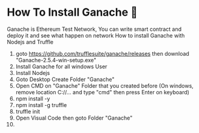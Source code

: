 # How To Install Ganache 🍳
Ganache is Ethereum Test Network, You can write smart contract and deploy it and see what happen on network
How to install Ganache with Nodejs and Truffle
1) goto https://github.com/trufflesuite/ganache/releases then download "Ganache-2.5.4-win-setup.exe"
2) Install Ganache for all windows User
3) Install Nodejs 
4) Goto Desktop Create Folder "Ganache"
5) Open CMD on "Ganache" Folder that you created before (On windows, remove location C://... and type "cmd" then press Enter on keyboard)
6) npm install -y
7) npm install -g truffle
8) truffle init
9) Open Visual Code then goto Folder "Ganache"
10) 
